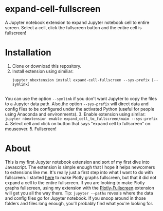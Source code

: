 # expand-cell-fullscreen
A Jupyter notebook extension to expand Jupyter notebook cell to entire screen.  Select a cell, click the fullscreen button and the entire cell is fullscreen!

# Installation
1. Clone or download this repository.
2. Install extension using similiar: <br>
    ```
    jupyter nbextension install expand-cell-fullscreen --sys-prefix [--symlink]
    ```
<br> You can use the option ```--symlink``` if you don't want Jupyter to copy the files to a Jupyter data path.  Also,the option ```--sys-prefix``` will direct data and config files to be configured under the activated Python (useful for people using Anaconda and environments).
3. Enable extension using similar: <br>
    ```
    jupyter nbextension enable expand_cell_to_fullscreen/main --sys-prefix
    ```
    <br>
4. Select cell and click on button that says "expand cell to fullscreen" on mouseover.
5. Fullscreen!

# About
This is my first Jupyter notebook extension and sort of my first dive into Javascript.  The extension is simple enough that I hope it helps newcomers to extensions like me.  It's really just a first step into what I want to do with fullscreen.  I started [here](https://github.com/nikhilkalige/plotly-fullscreen) to make Plotly graphs fullscreen, but that it did not expand a cell to the entire fullscreen.  If you are looking to make Plotly graphs fullscreen, using my extension with the [Plotly-Fullscreen](https://github.com/nikhilkalige/plotly-fullscreen) extension will get you all the way there. Tip: ```jupyter --paths``` reveals where the data and config files go for Jupyter notebook.  If you snoop around in those folders and files long enough, you'll probably find what you're looking for.
